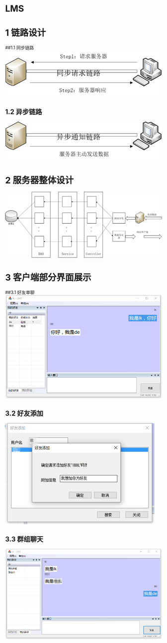 # LMS
# 1 链路设计
##1.1 同步链路
![img](https://raw.githubusercontent.com/xdkxlk/LMS/master/imgs/%E9%93%BE%E8%B7%AF01.png)
## 1.2 异步链路
![img](https://raw.githubusercontent.com/xdkxlk/LMS/master/imgs/%E9%93%BE%E8%B7%AF02.png)
# 2 服务器整体设计
![img](https://raw.githubusercontent.com/xdkxlk/LMS/master/imgs/%E6%95%B4%E4%BD%93%E8%AE%BE%E8%AE%A1.png)
# 3 客户端部分界面展示
##3.1 好友单聊
![img](https://raw.githubusercontent.com/xdkxlk/LMS/master/imgs/%E8%81%8A%E5%A4%A9%E7%95%8C%E9%9D%A201.png)
## 3.2 好友添加
![img](https://raw.githubusercontent.com/xdkxlk/LMS/master/imgs/%E5%A5%BD%E5%8F%8B%E6%B7%BB%E5%8A%A0.png)
## 3.3 群组聊天
![img](https://raw.githubusercontent.com/xdkxlk/LMS/master/imgs/%E8%81%8A%E5%A4%A9%E7%95%8C%E9%9D%A202.png)